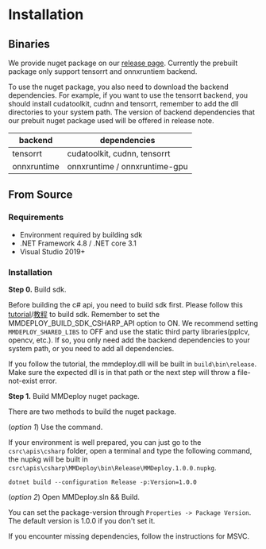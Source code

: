 # Installation

## Binaries

We provide nuget package on our [release page](https://github.com/open-mmlab/mmdeploy/releases). Currently the prebuilt package only support tensorrt and onnxruntiem backend.

To use the nuget package, you also need to download the backend dependencies. For example, if you want to use the tensorrt backend, you should install cudatoolkit, cudnn and tensorrt, remember to add the dll directories to your system path. The version of backend dependencies that our prebuit nuget package used will be offered in release note.

| backend     | dependencies                  |
| ----------- | ----------------------------- |
| tensorrt    | cudatoolkit, cudnn, tensorrt  |
| onnxruntime | onnxruntime / onnxruntime-gpu |

## From Source

### Requirements

- Environment required by building sdk
- .NET Framework 4.8 / .NET core 3.1
- Visual Studio 2019+

### Installation

**Step 0.** Build sdk.

Before building the c# api, you need to build sdk first. Please follow this [tutorial](../../../docs/en/build/windows.md)/[教程](../../../docs/zh_cn/build/windows.md) to build sdk. Remember to set the MMDEPLOY_BUILD_SDK_CSHARP_API option to ON. We recommend setting `MMDEPLOY_SHARED_LIBS` to OFF and use the static third party libraries(pplcv, opencv, etc.). If so, you only need add the backend dependencies to your system path, or you need to add all dependencies.

If you follow the tutorial, the mmdeploy.dll will be built in `build\bin\release`. Make sure the expected dll is in that path or the next step will throw a file-not-exist error.

**Step 1.** Build MMDeploy nuget package.

There are two methods to build the nuget package.

(*option 1*) Use the command.

If your environment is well prepared, you can just go to the `csrc\apis\csharp` folder, open a terminal and type the following command, the nupkg will be built in `csrc\apis\csharp\MMDeploy\bin\Release\MMDeploy.1.0.0.nupkg`.

```shell
dotnet build --configuration Release -p:Version=1.0.0
```

(*option 2*) Open MMDeploy.sln && Build.

You can set the package-version through `Properties -> Package Version`. The default version is 1.0.0 if you don't set it.

If you encounter missing dependencies, follow the instructions for MSVC.
